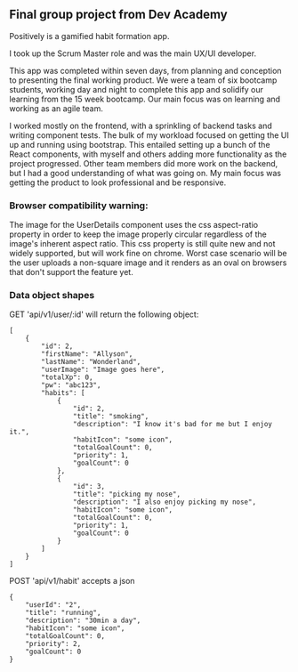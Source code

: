
## Final group project from Dev Academy

Positively is a gamified habit formation app. 

I took up the Scrum Master role and was the main UX/UI developer.     

This app was completed within seven days, from planning and conception to presenting the final working product. We were a team of six bootcamp students, working day and night to complete this app and solidify our learning from the 15 week bootcamp. Our main focus was on learning and working as an agile team. 

I worked mostly on the frontend, with a sprinkling of backend tasks and writing component tests. The bulk of my workload focused on getting the UI up and running using bootstrap. This entailed setting up a bunch of the React components, with myself and others adding more functionality as the project progressed. Other team members did more work on the backend, but I had a good understanding of what was going on. My main focus was getting the product to look professional and be responsive.


### Browser compatibility warning:

The image for the UserDetails component uses the css aspect-ratio property in order to keep the image properly circular regardless of the image's inherent aspect ratio. This css property is still quite new and not widely supported, but will work fine on chrome. Worst case scenario will be the user uploads a non-square image and it renders as an oval on browsers that don't support the feature yet.


### Data object shapes

GET 'api/v1/user/:id' will return the following object:

```
[
    {
        "id": 2,
        "firstName": "Allyson",
        "lastName": "Wonderland",
        "userImage": "Image goes here",
        "totalXp": 0,
        "pw": "abc123",
        "habits": [
            {
                "id": 2,
                "title": "smoking",
                "description": "I know it's bad for me but I enjoy it.",
                "habitIcon": "some icon",
                "totalGoalCount": 0,
                "priority": 1,
                "goalCount": 0
            },
            {
                "id": 3,
                "title": "picking my nose",
                "description": "I also enjoy picking my nose",
                "habitIcon": "some icon",
                "totalGoalCount": 0,
                "priority": 1,
                "goalCount": 0
            }
        ]
    }
]
```

POST 'api/v1/habit' accepts a json

```
{
    "userId": "2",
    "title": "running",
    "description": "30min a day",
    "habitIcon": "some icon",
    "totalGoalCount": 0,
    "priority": 2,
    "goalCount": 0
}
```


